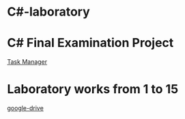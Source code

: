 # C#-laboratory

# C# Final Examination Project
[Task Manager](https://github.com/NPaugust/Photo_Manager)

# Laboratory works from 1 to 15 
[google-drive](https://drive.google.com/drive/folders/1DGflPuHZCndMj9zYySUOCc-CSG8RqY5Q)
